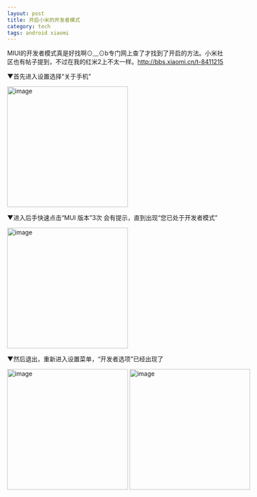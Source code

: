 ```yaml
---
layout: post
title: 开启小米的开发者模式
category: tech
tags: android xiaomi
---
```


MIUI的开发者模式真是好找啊⊙﹏⊙b专门网上查了才找到了开启的方法。小米社区也有帖子提到，不过在我的红米2上不太一样。<http://bbs.xiaomi.cn/t-8411215>

▼首先进入设置选择“关于手机”

<img alt="image" src="https://cdn.kelu.org/blog/2015/09/blog_4_pic_hd.jpg" style="width: 280px;">

▼进入后手快速点击“MUI 版本”3次 会有提示，直到出现“您已处于开发者模式”




<img alt="image" src="https://cdn.kelu.org/blog/2015/09/blog_3_pic_hd.jpg" style="width: 280px;">

▼然后退出，重新进入设置菜单，“开发者选项”已经出现了

<div style="margin: 0 auto;width:570px">
<img alt="image" src="https://cdn.kelu.org/blog/2015/09/blog_5_pic_hd.jpg" style="width: 280px;display:inline">
<img alt="image" src="https://cdn.kelu.org/blog/2015/09/blog_6_pic_hd.jpg" style="width: 280px;display:inline">
</div>